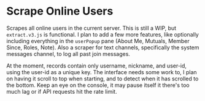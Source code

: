 # Scrape Online Users

Scrapes all online users in the current server. This is still a WIP, but `extract.v3.js` is
functional. I plan to add a few more features, like optionally including everything in the
`userPopup` pane (About Me, Mutuals, Member Since, Roles, Note). Also a scraper for text
channels, specifically the system messages channel, to log all past join messages.

At the moment, records contain only username, nickname, and user-id, using the user-id as a
unique key. The interface needs some work to, I plan on having it scroll to top when starting,
and to detect when it has scrolled to the bottom. Keep an eye on the console, it may pause
itself it there's too much lag or if API requests hit the rate limit.
